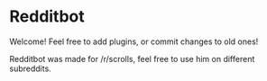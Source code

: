 Redditbot
=========

Welcome! Feel free to add plugins, or commit changes to old ones!

Redditbot was made for /r/scrolls, feel free to use him on different subreddits.